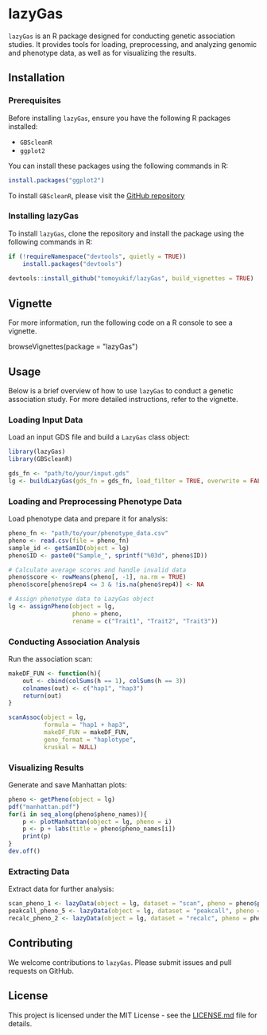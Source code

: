 # lazyGas

`lazyGas` is an R package designed for conducting genetic association studies. It provides tools for loading, preprocessing, and analyzing genomic and phenotype data, as well as for visualizing the results.

## Installation

### Prerequisites

Before installing `lazyGas`, ensure you have the following R packages installed:

- `GBScleanR`
- `ggplot2`

You can install these packages using the following commands in R:
```R
install.packages("ggplot2")
```

To install `GBScleanR`, please visit the [GitHub repository](https://github.com/tomoyukif/GBScleanR)

### Installing lazyGas

To install `lazyGas`, clone the repository and install the package using the following commands in R:
```R
if (!requireNamespace("devtools", quietly = TRUE))
    install.packages("devtools")
    
devtools::install_github("tomoyukif/lazyGas", build_vignettes = TRUE)
```
## Vignette
For more information, run the following code on a R console to see a vignette.

browseVignettes(package = "lazyGas")

## Usage

Below is a brief overview of how to use `lazyGas` to conduct a genetic association study. For more detailed instructions, refer to the vignette.

### Loading Input Data

Load an input GDS file and build a `LazyGas` class object:
```R
library(lazyGas)
library(GBScleanR)

gds_fn <- "path/to/your/input.gds"
lg <- buildLazyGas(gds_fn = gds_fn, load_filter = TRUE, overwrite = FALSE)
```

### Loading and Preprocessing Phenotype Data

Load phenotype data and prepare it for analysis:
```R
pheno_fn <- "path/to/your/phenotype_data.csv"
pheno <- read.csv(file = pheno_fn)
sample_id <- getSamID(object = lg)
pheno$ID <- paste0("Sample_", sprintf("%03d", pheno$ID))

# Calculate average scores and handle invalid data
pheno$score <- rowMeans(pheno[, -1], na.rm = TRUE)
pheno$score[pheno$rep4 <= 3 & !is.na(pheno$rep4)] <- NA

# Assign phenotype data to LazyGas object
lg <- assignPheno(object = lg,
                  pheno = pheno,
                  rename = c("Trait1", "Trait2", "Trait3"))
```

### Conducting Association Analysis

Run the association scan:
```R
makeDF_FUN <- function(h){
    out <- cbind(colSums(h == 1), colSums(h == 3))
    colnames(out) <- c("hap1", "hap3")
    return(out)
}

scanAssoc(object = lg,
          formula = "hap1 + hap3",
          makeDF_FUN = makeDF_FUN,
          geno_format = "haplotype",
          kruskal = NULL)
```

### Visualizing Results

Generate and save Manhattan plots:
```R
pheno <- getPheno(object = lg)
pdf("manhattan.pdf")
for(i in seq_along(pheno$pheno_names)){
    p <- plotManhattan(object = lg, pheno = i)
    p <- p + labs(title = pheno$pheno_names[i])
    print(p)
}
dev.off()
```

### Extracting Data

Extract data for further analysis:
```R
scan_pheno_1 <- lazyData(object = lg, dataset = "scan", pheno = pheno$pheno_names[1])
peakcall_pheno_5 <- lazyData(object = lg, dataset = "peakcall", pheno = pheno$pheno_names[5])
recalc_pheno_2 <- lazyData(object = lg, dataset = "recalc", pheno = pheno$pheno_names[2])
```

## Contributing

We welcome contributions to `lazyGas`. Please submit issues and pull requests on GitHub.

## License

This project is licensed under the MIT License - see the [LICENSE.md](LICENSE.md) file for details.
```
